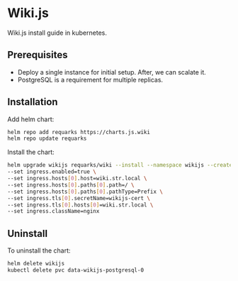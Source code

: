 # Wiki.js

Wiki.js install guide in kubernetes.

## Prerequisites

- Deploy a single instance for initial setup. After, we can scalate it.
- PostgreSQL is a requirement for multiple replicas.


## Installation

Add helm chart:
  
```bash
helm repo add requarks https://charts.js.wiki
helm repo update requarks
```

Install the chart:
  
```bash
helm upgrade wikijs requarks/wiki --install --namespace wikijs --create-namespace \
--set ingress.enabled=true \
--set ingress.hosts[0].host=wiki.str.local \
--set ingress.hosts[0].paths[0].path=/ \
--set ingress.hosts[0].paths[0].pathType=Prefix \
--set ingress.tls[0].secretName=wikijs-cert \
--set ingress.tls[0].hosts[0]=wiki.str.local \
--set ingress.className=nginx
```

## Uninstall

To uninstall the chart:

```bash
helm delete wikijs
kubectl delete pvc data-wikijs-postgresql-0
```
